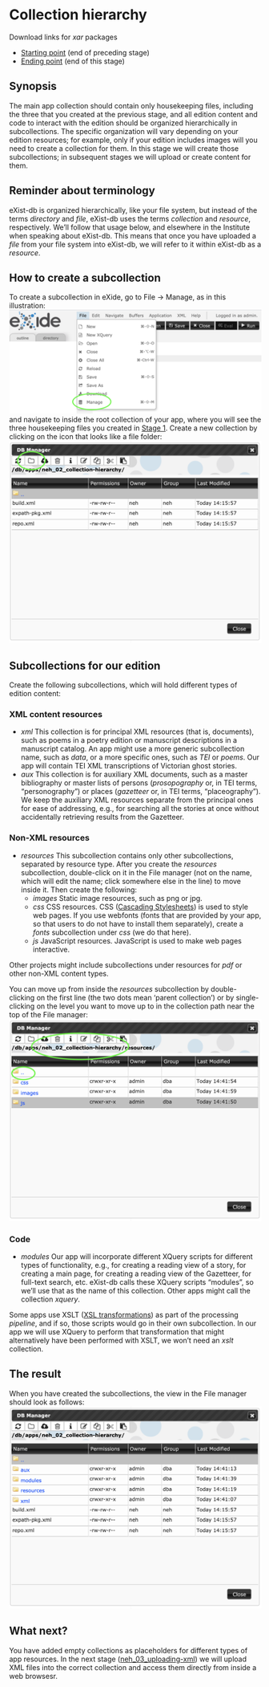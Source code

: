 # Collection hierarchy

Download links for *xar* packages

* [Starting point](neh_01_app-skeleton-0.1.xar) (end of preceding stage)
* [Ending point](neh_02_collection-hierarchy-0.1.xar) (end of this stage)

## Synopsis

The main app collection should contain only housekeeping files, including the three that you created at the previous stage, and all edition content and code to interact with the edition should be organized hierarchically in subcollections.  The specific organization will vary depending on your edition resources; for example, only if your edition includes images will you need to create a collection for them. In this stage we will create those subcollections; in subsequent stages we will upload or create content for them.

## Reminder about terminology

eXist-db is organized hierarchically, like your file system, but instead of the terms *directory* and *file*, eXist-db uses the terms *collection* and *resource*, respectively. We’ll follow that usage below, and elsewhere in the Institute when speaking about eXist-db. This means that once you have uploaded a *file* from your file system into eXist-db, we will refer to it within eXist-db as a *resource*.

## How to create a subcollection

To create a subcollection in eXide, go to File → Manage, as in this illustration:
![Accessing the file manager](images/eXide-file_manage_menu.png)
and navigate to inside the root collection of your app, where you will see the three housekeeping files you created in [Stage 1](neh_01_app-skeleton.md). Create a new collection by clicking on the icon that looks like a file folder:
![Creating a collection](images/eXide-file-manage_create-collection.png)

## Subcollections for our edition

Create the following subcollections, which will hold different types of edition content:

### XML content resources

* *xml* This collection is for principal XML resources (that is, documents), such as poems in a poetry edition or manuscript descriptions in a manuscript catalog. An app might use a more generic subcollection name, such as *data*, or a more specific ones, such as *TEI* or *poems*. Our app will contain TEI XML transcriptions of Victorian ghost stories.
* *aux* This collection is for auxiliary XML documents, such as a master bibliography or master lists of persons (*prosopography* or, in TEI terms, “personography”) or places (*gazetteer* or, in TEI terms, “placeography”). We keep the auxiliary XML resources separate from the principal ones for ease of addressing, e.g., for searching all the stories at once without accidentally retrieving results from the Gazetteer.

### Non-XML resources

* *resources* This subcollection contains only other subcollections, separated by resource type. After you create the *resources* subcollection, double-click on it in the File manager (not on the name, which will edit the name; click somewhere else in the line) to move inside it. Then create the following:
    * *images* Static image resources, such as png or jpg.
    * *css* CSS resources. CSS ([Cascading Stylesheets](https://www.w3.org/Style/CSS/)) is used to style web pages. If you use webfonts (fonts that are provided by your app, so that users to do not have to install them separately), create a *fonts* subcollection under *css* (we do that here).
    * *js* JavaScript resources. JavaScript is used to make web pages interactive.

Other projects might include subcollections under resources for *pdf* or other non-XML content types.

You can move up from inside the *resources* subcollection by double-clicking on the first line (the two dots mean ‘parent collection’) or by single-clicking on the level you want to move up to in the collection path near the top of the File manager:
![Moving up in the File manager](images/eXide-file-manage_move-up.png)

### Code

* *modules* Our app will incorporate different XQuery scripts for different types of functionality, e.g., for creating a reading view of a story, for creating a main page, for creating a reading view of the Gazetteer, for full-text search, etc. eXist-db calls these XQuery scripts “modules”, so we’ll use that as the name of this collection. Other apps might call the collection *xquery*.

Some apps use XSLT ([XSL transformations](https://www.w3.org/TR/xslt/all/)) as part of the processing *pipeline*, and if so, those scripts would go in their own subcollection. In our app we will use XQuery to perform that transformation that might alternatively have been performed with XSLT, we won’t need an *xslt* collection.

## The result

When you have created the subcollections, the view in the File manager should look as follows:
	![Subcollections created](images/eXide-file-manage_collections-created.png)

## What next?

You have added empty collections as placeholders for different types of app resources. In the next stage ([neh\_03\_uploading-xml](neh_02_uploading-xml.md)) we will upload XML files into the correct collection and access them directly from inside a web browsesr.